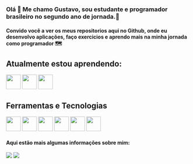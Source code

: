 ### Olá 👋 Me chamo Gustavo, sou estudante e programador brasileiro no segundo ano de jornada.🔭
#### Convido você a ver os meus repositorios aqui no Github, onde eu desenvolvo aplicações, faço exercicios e aprendo mais na minha jornada como programador 🗺

## Atualmente estou aprendendo:

<img loading="java" src="https://cdn.jsdelivr.net/gh/devicons/devicon/icons/java/java-original.svg" width="40" height="40"/> <img loading="python" src="https://cdn.jsdelivr.net/gh/devicons/devicon@latest/icons/python/python-original.svg" width="40" height="40"/> <img src="https://cdn.jsdelivr.net/gh/devicons/devicon@latest/icons/flutter/flutter-original.svg" width="40" height="40"/>

## Ferramentas e Tecnologias

<img loading="vscode" src="https://cdn.jsdelivr.net/gh/devicons/devicon@latest/icons/vscode/vscode-original-wordmark.svg" width="40" height="40"/> <img loading="git" src="https://cdn.jsdelivr.net/gh/devicons/devicon/icons/git/git-original.svg" width="40" height="40"/> <img loading="eclipse" src="https://cdn.jsdelivr.net/gh/devicons/devicon@latest/icons/eclipse/eclipse-original-wordmark.svg" width="40" height="40"/> <img loading="sql" src="https://cdn.jsdelivr.net/gh/devicons/devicon@latest/icons/sqldeveloper/sqldeveloper-plain.svg" width="40" height="40"/> <img loading="Pandas" src="https://cdn.jsdelivr.net/gh/devicons/devicon@latest/icons/pandas/pandas-original-wordmark.svg" width="40" height="40"/> <img loading="C" src="https://cdn.jsdelivr.net/gh/devicons/devicon@latest/icons/c/c-original.svg" width="40" height="40"/>

#### Aqui estão mais algumas informações sobre mim:
<div>
<a href = "mailto:gustavosales0704@gmail.com"><img loading="email" src="https://img.shields.io/badge/Gmail-D14836?style=for-the-badge&logo=gmail&logoColor=white" target="_blank"></a>
<a href="https://www.linkedin.com/in/gustavo-henrique07b26220a/" target="_blank"><img loading="linkedin" src="https://img.shields.io/badge/-LinkedIn-%230077B5?style=for-the-badge&logo=linkedin&logoColor=white" target="_blank"></a>   
</div>
